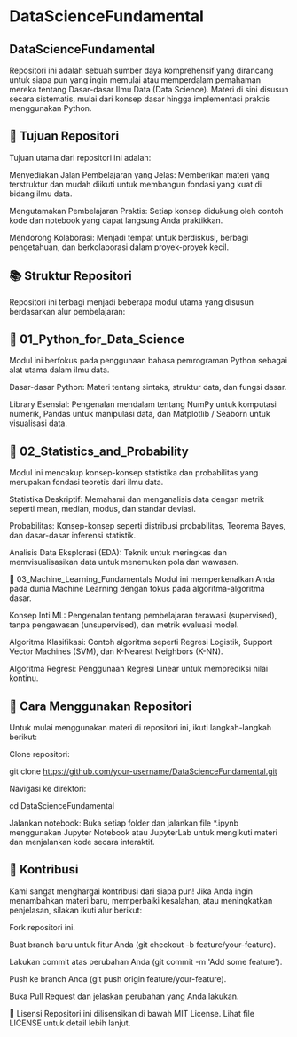 # DataScienceFundamental

## DataScienceFundamental
Repositori ini adalah sebuah sumber daya komprehensif yang dirancang untuk siapa pun yang ingin memulai atau memperdalam pemahaman mereka tentang Dasar-dasar Ilmu Data (Data Science). Materi di sini disusun secara sistematis, mulai dari konsep dasar hingga implementasi praktis menggunakan Python.

## 🎯 Tujuan Repositori
Tujuan utama dari repositori ini adalah:

Menyediakan Jalan Pembelajaran yang Jelas: Memberikan materi yang terstruktur dan mudah diikuti untuk membangun fondasi yang kuat di bidang ilmu data.

Mengutamakan Pembelajaran Praktis: Setiap konsep didukung oleh contoh kode dan notebook yang dapat langsung Anda praktikkan.

Mendorong Kolaborasi: Menjadi tempat untuk berdiskusi, berbagi pengetahuan, dan berkolaborasi dalam proyek-proyek kecil.

## 📚 Struktur Repositori
Repositori ini terbagi menjadi beberapa modul utama yang disusun berdasarkan alur pembelajaran:

## 📂 01_Python_for_Data_Science
Modul ini berfokus pada penggunaan bahasa pemrograman Python sebagai alat utama dalam ilmu data.

Dasar-dasar Python: Materi tentang sintaks, struktur data, dan fungsi dasar.

Library Esensial: Pengenalan mendalam tentang NumPy untuk komputasi numerik, Pandas untuk manipulasi data, dan Matplotlib / Seaborn untuk visualisasi data.

## 📂 02_Statistics_and_Probability
Modul ini mencakup konsep-konsep statistika dan probabilitas yang merupakan fondasi teoretis dari ilmu data.

Statistika Deskriptif: Memahami dan menganalisis data dengan metrik seperti mean, median, modus, dan standar deviasi.

Probabilitas: Konsep-konsep seperti distribusi probabilitas, Teorema Bayes, dan dasar-dasar inferensi statistik.

Analisis Data Eksplorasi (EDA): Teknik untuk meringkas dan memvisualisasikan data untuk menemukan pola dan wawasan.

📂 03_Machine_Learning_Fundamentals
Modul ini memperkenalkan Anda pada dunia Machine Learning dengan fokus pada algoritma-algoritma dasar.

Konsep Inti ML: Pengenalan tentang pembelajaran terawasi (supervised), tanpa pengawasan (unsupervised), dan metrik evaluasi model.

Algoritma Klasifikasi: Contoh algoritma seperti Regresi Logistik, Support Vector Machines (SVM), dan K-Nearest Neighbors (K-NN).

Algoritma Regresi: Penggunaan Regresi Linear untuk memprediksi nilai kontinu.

## 🚀 Cara Menggunakan Repositori
Untuk mulai menggunakan materi di repositori ini, ikuti langkah-langkah berikut:

Clone repositori:

git clone https://github.com/your-username/DataScienceFundamental.git

Navigasi ke direktori:

cd DataScienceFundamental

Jalankan notebook:
Buka setiap folder dan jalankan file *.ipynb menggunakan Jupyter Notebook atau JupyterLab untuk mengikuti materi dan menjalankan kode secara interaktif.

## 🤝 Kontribusi
Kami sangat menghargai kontribusi dari siapa pun! Jika Anda ingin menambahkan materi baru, memperbaiki kesalahan, atau meningkatkan penjelasan, silakan ikuti alur berikut:

Fork repositori ini.

Buat branch baru untuk fitur Anda (git checkout -b feature/your-feature).

Lakukan commit atas perubahan Anda (git commit -m 'Add some feature').

Push ke branch Anda (git push origin feature/your-feature).

Buka Pull Request dan jelaskan perubahan yang Anda lakukan.

📄 Lisensi
Repositori ini dilisensikan di bawah MIT License. Lihat file LICENSE untuk detail lebih lanjut.
